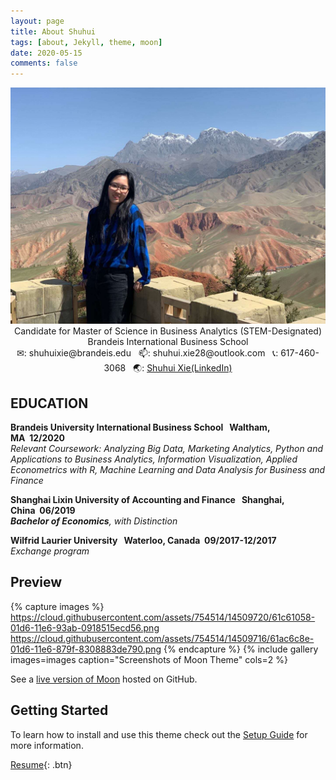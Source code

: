 ```yaml
---
layout: page
title: About Shuhui
tags: [about, Jekyll, theme, moon]
date: 2020-05-15
comments: false
---
```


<img src="https://raw.githubusercontent.com/ShXIE-28/ShXIE-28.github.io/master/assets/img/ppp.jpg">

<center>Candidate for Master of Science in Business Analytics (STEM-Designated)</center>
<center>Brandeis International Business School</center>

<center>✉: shuhuixie@brandeis.edu &nbsp; 📫: shuhui.xie28@outlook.com &nbsp; 📞: 617-460-3068 &nbsp; 🌏: <a href="www.linkedin.com/in/shuhui-xie">Shuhui Xie(LinkedIn)</a></center>

## EDUCATION
<p><b>Brandeis University International Business School&nbsp;&nbsp;&nbsp;Waltham, MA&nbsp;&nbsp;12/2020</b><br>
<i>Relevant Coursework: Analyzing Big Data, Marketing Analytics, Python and Applications to Business Analytics, 
Information Visualization, Applied Econometrics with R, Machine Learning and Data Analysis for Business and Finance</i></p>

<p><b>Shanghai Lixin University of Accounting and Finance&nbsp;&nbsp;&nbsp;Shanghai, China&nbsp;&nbsp;06/2019</b><br>
<i><b>Bachelor of Economics</b>, with Distinction</i></p>

<p><b>Wilfrid Laurier University&nbsp;&nbsp;&nbsp;Waterloo, Canada&nbsp;&nbsp;09/2017-12/2017</b><br>
<i>Exchange program</i></p>









## Preview

{% capture images %}
    https://cloud.githubusercontent.com/assets/754514/14509720/61c61058-01d6-11e6-93ab-0918515ecd56.png
    https://cloud.githubusercontent.com/assets/754514/14509716/61ac6c8e-01d6-11e6-879f-8308883de790.png
{% endcapture %}
{% include gallery images=images caption="Screenshots of Moon Theme" cols=2 %}

See a [live version of Moon](http://taylantatli.github.io/Moon) hosted on GitHub.

## Getting Started

To learn how to install and use this theme check out the [Setup Guide](http://taylantatli.me/Moon/moon-theme/) for more information.
      
[Resume](https://github.com/TaylanTatli/Moon){: .btn}
